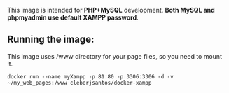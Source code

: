 This image is intended for **PHP+MySQL** development. 
**Both MySQL and phpmyadmin use default XAMPP password**.


## Running the image:

This image uses /www directory for your page files, so you need to mount it.

```
docker run --name myXampp -p 81:80 -p 3306:3306 -d -v ~/my_web_pages:/www cleberjsantos/docker-xampp
```
